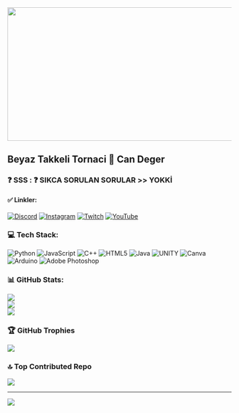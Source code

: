 <img src="[https://pbs.twimg.com/profile_banners/15915340/1641310176/1500x500](https://larinsoft.com/assets/develop-software-banner.jpg)" width="1200" height="300" />

## Beyaz Takkeli Tornaci 👋 Can Deger  

### ❓ SSS : ❓ SIKCA SORULAN SORULAR  >> YOKKİ
#### ✅ Linkler:
[![Discord](https://img.shields.io/badge/Discord-%237289DA.svg?logo=discord&logoColor=white)](https://discord.gg/1990Shop) [![Instagram](https://img.shields.io/badge/Instagram-%23E4405F.svg?logo=Instagram&logoColor=white)](https://instagram.com/enesyei) [![Twitch](https://img.shields.io/badge/Twitch-%239146FF.svg?logo=Twitch&logoColor=white)](https://twitch.tv/Nsscim)
[![YouTube](https://img.shields.io/badge/YouTube-%23FF0000.svg?logo=YouTube&logoColor=white)](https://youtube.com/@Nss1q) 

### 💻 Tech Stack:
![Python](https://img.shields.io/badge/python-3670A0?style=for-the-badge&logo=python&logoColor=ffdd54)
![JavaScript](https://img.shields.io/badge/javascript-%23323330.svg?style=for-the-badge&logo=javascript&logoColor=%23F7DF1E)
![C++](https://img.shields.io/badge/-C++-365dbf.svg?logo=C%2B%2B&style=for-the-badge)
![HTML5](https://img.shields.io/badge/html5-%23E34F26.svg?style=for-the-badge&logo=html5&logoColor=white)
![Java](https://img.shields.io/badge/java-%23ED8B00.svg?style=for-the-badge&logo=java&logoColor=white)
![UNITY](https://img.shields.io/badge/Unity-%2320232a.svg?style=for-the-badge&logo=unity&logoColor=white)
![Canva](https://img.shields.io/badge/Canva-%2300C4CC.svg?style=for-the-badge&logo=Canva&logoColor=white)
![Arduino](https://img.shields.io/badge/-Arduino-00979D?style=for-the-badge&logo=Arduino&logoColor=white)
![Adobe Photoshop](https://img.shields.io/badge/adobephotoshop-%2331A8FF.svg?style=for-the-badge&logo=adobephotoshop&logoColor=white)

### 📊 GitHub Stats:
![](https://github-readme-stats.vercel.app/api?username=Nss-Y&theme=dark&hide_border=false&include_all_commits=true&count_private=true)<br/>
![](https://github-readme-streak-stats.herokuapp.com/?user=Nss-Y&theme=dark&hide_border=false)<br/>
![](https://github-readme-stats.vercel.app/api/top-langs/?username=Nss-Y&theme=dark&hide_border=false&include_all_commits=true&count_private=true&layout=compact)

### 🏆 GitHub Trophies
![](https://github-profile-trophy.vercel.app/?username=Nss-Y&theme=radical&no-frame=true&no-bg=false&margin-w=4)

### 🔝 Top Contributed Repo
![](https://github-contributor-stats.vercel.app/api?username=Nss-Y&limit=5&theme=dark&combine_all_yearly_contributions=true)

---
[![](https://visitor-badge.laobi.icu/badge?page_id=Nss-Y.nss-y)](#)


<!-- Proudly created with GPRM ( https://gprm.itsvg.in ) -->





<br />
